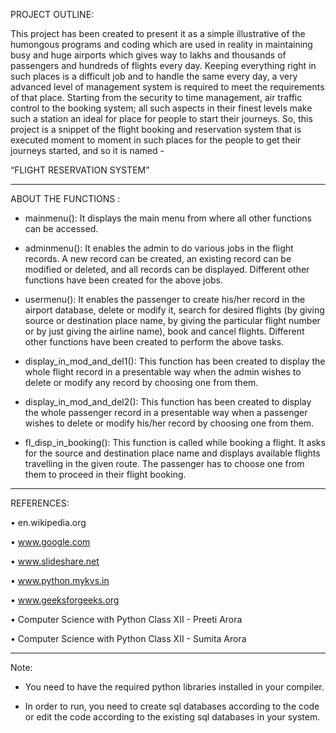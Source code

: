 PROJECT OUTLINE:

This project has been created to present it as a simple illustrative of the humongous programs and coding which are used in reality in maintaining busy and huge airports which gives way to lakhs and thousands of passengers and hundreds of flights every day. Keeping everything right in such places is a difficult job and to handle the same every day, a very advanced level of management system is required to meet the requirements of that place. Starting from the security to time management, air traffic control to the booking system; all such aspects in their finest levels make such a station an ideal for place for people to start their journeys.
So, this project is a snippet of the flight booking and reservation system that is executed moment to moment in such places for the people to get their journeys started, and so it is named - 

“FLIGHT RESERVATION SYSTEM”

_________________________________________________________________________________________________________________________________________________________________________________

ABOUT THE FUNCTIONS :

- mainmenu():
  It displays the main menu from where all other functions can be accessed.

- adminmenu(): 
  It enables the admin to do various jobs in the flight records. A new record can be created, an existing record can be modified or deleted, and all records can be displayed.     Different other functions have been created for the above jobs.

- usermenu(): 
  It enables the passenger to create his/her record in the airport database, delete or modify it, search for desired flights (by giving source or destination place name, by       giving the particular flight number or by just giving the airline name), book and cancel flights. Different other functions have been created to perform the above tasks.

- display_in_mod_and_del1(): 
  This function has been created to display the whole flight record in a presentable way when the admin wishes to delete or modify any record by choosing one from them.

- display_in_mod_and_del2(): 
  This function has been created to display the whole passenger record in a presentable way when a passenger wishes to delete or modify his/her record by choosing one from them.

- fl_disp_in_booking(): 
  This function is called while booking a flight. It asks for the source and destination place name and displays available flights travelling in the given route. The passenger     has to choose one from them to proceed in their flight booking.


_________________________________________________________________________________________________________________________________________________________________________________


REFERENCES:

•	en.wikipedia.org

•	www.google.com

•	www.slideshare.net

•	www.python.mykvs.in

•	www.geeksforgeeks.org

•	Computer Science with Python Class XII	    - Preeti Arora

•	Computer Science with Python Class XII	    - Sumita Arora

---------------------------------------------------------------------------------------------------------------------------------------------------------------------------------

Note:

- You need to have the required python libraries installed in your compiler.

- In order to run, you need to create sql databases according to the code or edit the code according to the existing sql databases in your system.

